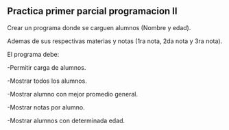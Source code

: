 ## Practica primer parcial programacion II

Crear un programa donde se carguen alumnos (Nombre y edad).

Ademas de sus respectivas materias y notas (1ra nota, 2da nota y 3ra nota).

El programa debe:

-Permitir carga de alumnos.

-Mostrar todos los alumnos.

-Mostrar alumno con mejor promedio general.

-Mostrar notas por alumno.

-Mostrar alumnos con determinada edad.


